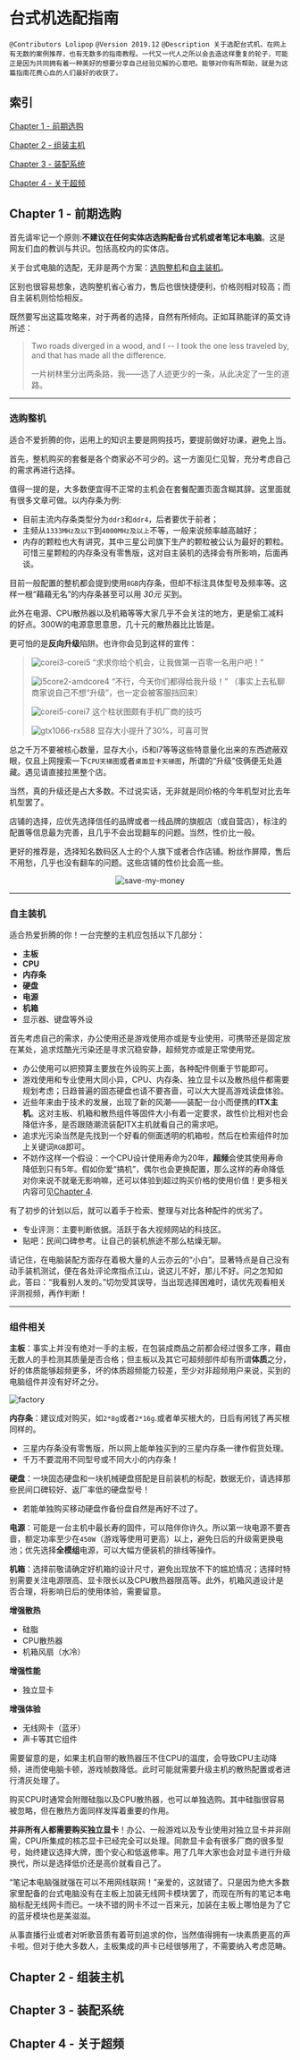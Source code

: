 # 台式机选配指南

`@Contributors Lolipop`
`@Version 2019.12`
`@Description 关于选配台式机，在网上有无数的案例推荐，也有无数多的指南教程。一代又一代人之所以会去造这样重复的轮子，可能正是因为共同拥有着一种美好的想要分享自己经验见解的心意吧。能够对你有所帮助，就是为这篇指南花费心血的人们最好的收获了。`

## 索引

[Chapter 1 - 前期选购](#chapter-1---%e5%89%8d%e6%9c%9f%e9%80%89%e8%b4%ad)

[Chapter 2 - 组装主机](#chapter-2---%e7%bb%84%e8%a3%85%e4%b8%bb%e6%9c%ba)

[Chapter 3 - 装配系统](#chapter-3---%e8%a3%85%e9%85%8d%e7%b3%bb%e7%bb%9f)

[Chapter 4 - 关于超频](#chapter-4---%e5%85%b3%e4%ba%8e%e8%b6%85%e9%a2%91)

## Chapter 1 - 前期选购

首先请牢记一个原则:**不建议在任何实体店选购配备台式机或者笔记本电脑**。这是网友们血的教训与共识。包括高校内的实体店。

关于台式电脑的选配，无非是两个方案：[选购整机](#%e9%80%89%e8%b4%ad%e6%95%b4%e6%9c%ba)和[自主装机](#%e8%87%aa%e4%b8%bb%e8%a3%85%e6%9c%ba)。

区别也很容易想象，选购整机省心省力，售后也很快捷便利，价格则相对较高；而自主装机则恰恰相反。

既然要写出这篇攻略来，对于两者的选择，自然有所倾向。正如耳熟能详的英文诗所述：

> Two roads diverged in a wood, and I --
> I took the one less traveled by,
> and that has made all the difference.
>
> 一片树林里分出两条路，我——选了人迹更少的一条，从此决定了一生的道路。

---

### 选购整机

适合不爱折腾的你，运用上的知识主要是网购技巧，要提前做好功课，避免上当。

首先，整机购买的套餐是各个商家必不可少的。这一方面见仁见智，充分考虑自己的需求再进行选择。

值得一提的是，大多数便宜得不正常的主机会在套餐配置页面含糊其辞。这里面就有很多文章可做。以内存条为例:

- 目前主流内存条类型分为`ddr3`和`ddr4`，后者要优于前者；
- 主频从`1333MHz及以下`到`4000MHz及以上`不等，一般来说频率越高越好；
- 内存的颗粒也大有讲究，其中三星公司旗下生产的颗粒被公认为最好的颗粒。可惜三星颗粒的内存条没有零售版，这对自主装机的选择会有所影响，后面再谈。

目前一般配置的整机都会提到使用`8GB`内存条，但却不标注具体型号及频率等。这样一根“藉藉无名”的内存条甚至可以用 *30元* 买到。

此外在电源、CPU散热器以及机箱等等大家几乎不会关注的地方，更是偷工减料的好点。300W的电源意思意思，几十元的散热器比比皆是。

更可怕的是**反向升级**陷阱。也许你会见到这样的宣传：

> ![corei3-corei5](/pic/corei3-corei5.jpg)
> “求求你给个机会，让我做第一百零一名用户吧！”
>
> ![i5core2-amdcore4](/pic/i5core2-amdcore4.png)
> “不行，今天你们都得给我升级！”
> （事实上去私聊商家说自己不想“升级”，也一定会被客服挡回来）
>
> ![corei5-corei7](/pic/corei5-corei7.png)
> 这个柱状图颇有手机厂商的技巧
>
> ![gtx1066-rx588](/pic/gtx1066-rx588.png)
> 显存大小提升了30%，可喜可贺

总之千万不要被核心数量，显存大小，i5和i7等等这些特意量化出来的东西遮蔽双眼，仅且上网搜索一下`CPU天梯图`或者`桌面显卡天梯图`，所谓的“升级”伎俩便无处遁藏。遇见请直接拉黑整个店。

当然，真的升级还是占大多数。不过说实话，无非就是同价格的今年机型对比去年机型罢了。

店铺的选择，应优先选择信任的品牌或者一线品牌的旗舰店（或自营店），标注的配置等信息最为完善，且几乎不会出现翻车的问题。当然，性价比一般。

更好的推荐是，选择知名数码区人士的个人旗下或者合作店铺。粉丝作屏障，售后不用愁，几乎也没有翻车的问题。这些店铺的性价比会高一些。

<div align=center>

![save-my-money](pic/less-spend.gif)

</div>

---

### 自主装机

适合热爱折腾的你！一台完整的主机应包括以下几部分：

- **主板**
- **CPU**
- **内存条**
- **硬盘**
- **电源**
- **机箱**
- 显示器、键盘等外设

首先考虑自己的需求，办公使用还是游戏使用亦或是专业使用，可携带还是固定放在某处，追求炫酷光污染还是寻求沉稳安静，超频党亦或是正常使用党。

- 办公使用可以把预算主要放在外设购买上面，各种配件侧重于节能即可。
- 游戏使用和专业使用大同小异，CPU、内存条、独立显卡以及散热组件都需要规划考虑；日趋普遍的固态硬盘也请不要吝啬，可以大大提高游戏读盘体验。
- 近些年来由于技术的发展，出现了新的风潮——装配一台小而便携的**ITX主机**。这对主板、机箱和散热组件等固件大小有着一定要求，故性价比相对也会降低许多，是否跟随潮流装配ITX主机就看自己的需求吧。
- 追求光污染当然是先找到一个好看的侧面透明的机箱啦，然后在检索组件时加上关键词`RGB`即可。
- 不妨作这样一个假设：一个CPU设计使用寿命为20年，**超频**会使其使用寿命降低到只有5年。假如你爱“搞机”，偶尔也会更换配置，那么这样的寿命降低对你来说不就毫无影响嘛，还可以体验到超过购买价格的使用价值！更多相关内容可见[Chapter 4](#chapter-4---%e5%85%b3%e4%ba%8e%e8%b6%85%e9%a2%91).

有了初步的计划以后，就可以着手于检索、整理与对比各种配件的优劣了。
- 专业评测：主要判断依据。活跃于各大视频网站的科技区。
- 贴吧：民间口碑参考。让自己的装机旅途不那么枯燥无聊。

请记住，在电脑装配方面存在着极大量的人云亦云的“小白”。显著特点是自己没有动手装机测试，便在各处评论席指点江山，说这儿不好，那儿不好。问之怎知如此，答曰：“我看别人发的。”切勿受其误导，当出现选择困难时，请优先观看相关评测视频，再作判断！

---

### 组件相关

**主板**：事实上并没有绝对一手的主板，在包装成商品之前都会经过很多工序，藉由无数人的手检测其质量是否合格；但主板以及其它可超频部件却有所谓**体质**之分，好的体质能够超频更多，坏的体质超频能力较差，至少对非超频用户来说，买到的电脑组件并没有好坏之分。

![factory](/pic/factory.jpg)

**内存条**：建议成对购买，如`2*8g`或者`2*16g`.或者单买根大的，日后有闲钱了再买根同样的。
  - 三星内存条没有零售版，所以网上能单独买到的三星内存条一律作假货处理。
  - 千万不要混用不同型号或不同大小的内存条！

**硬盘**：一块固态硬盘和一块机械硬盘搭配是目前装机的标配，数据无价，请选择那些民间口碑较好、返厂率低的硬盘型号！
  - 若能单独购买移动硬盘作备份盘自然是再好不过了。

**电源**：可能是一台主机中最长寿的固件，可以陪伴你许久。所以第一块电源不要吝啬，额定功率至少在`450W`（游戏等使用可更高）以上，避免日后的升级需更换电池；优先选择**全模组**电源，可以大幅方便装机的排线等操作。

**机箱**：选择前敬请确定好机箱的设计尺寸，避免出现放不下的尴尬情况；选择时特别需要关注电源限高、显卡限长以及CPU散热器限高等。此外，机箱风道设计是否合理，将影响日后的使用体验，需要留意。

**增强散热**

- 硅脂
- CPU散热器
- 机箱风扇（水冷）

**增强性能**

- 独立显卡

**增强体验**

- 无线网卡（蓝牙）
- 声卡等其它组件

需要留意的是，如果主机自带的散热器压不住CPU的温度，会导致CPU主动降频，进而使电脑卡顿，游戏帧数降低。此时可能就需要升级主机的散热配置或者进行清灰处理了。

购买CPU时通常会附赠硅脂以及CPU散热器，也可以单独选购。其中硅脂很容易被忽略，但在散热方面同样发挥着重要的作用。

**并非所有人都需要购买独立显卡**！办公、一般游戏以及专业使用对独立显卡并非刚需，CPU所集成的核芯显卡已经完全可以处理。同款显卡会有很多厂商的很多型号，始终建议选择大牌，图个安心和低返修率。用了几年大家也会对显卡进行升级换代，所以是选择低价还是高价就看自己了。

“笔记本电脑强就强在可以不用网线联网！”亲爱的，这就错了。只是因为绝大多数家里配备的台式电脑没有在主板上加装无线网卡模块罢了，而现在所有的笔记本电脑标配无线网卡而已。一块不错的网卡不过一百来元，加装在主板上哪怕是为了它的蓝牙模块也是美滋滋。

从事直播行业或者对听歌音质有着苛刻追求的你，当然值得拥有一块素质更高的声卡啦。但对于绝大多数人，主板集成的声卡已经很够用了，不需要纳入考虑范畴。

## Chapter 2 - 组装主机



## Chapter 3 - 装配系统



## Chapter 4 - 关于超频


